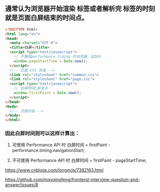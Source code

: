 ## 通常认为浏览器开始渲染 <body> 标签或者解析完 <head> 标签的时刻就是页面白屏结束的时间点。

```html
<!DOCTYPE html>
<html lang="en">
<head>
  <meta charset="UTF-8">
  <title>白屏</title>
  <script type="text/javascript">
    // 不兼容performance.timing 的浏览器，如IE8
    window.pageStartTime = Date.now();
  </script>
  <!-- 页面 CSS 资源 -->
  <link rel="stylesheet" href="common.css">
  <link rel="stylesheet" href="page.css">
  <script type="text/javascript">
    // 白屏时间结束点
    window.firstPaint = Date.now();
  </script>
</head>
<body>
  <!-- 页面内容 -->
</body>
</html>
```

### 因此白屏时间则可以这样计算出：

1. 可使用 Performance API 时
白屏时间 = firstPaint - performance.timing.navigationStart;

2. 不可使用 Performance API 时
白屏时间 = firstPaint - pageStartTime;





https://www.cnblogs.com/longm/p/7382163.html

https://github.com/mqyqingfeng/frontend-interview-question-and-answer/issues/8